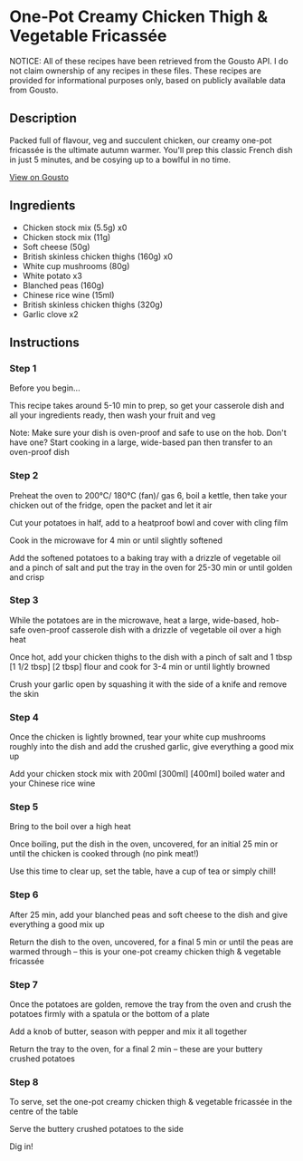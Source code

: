 # One-Pot Creamy Chicken Thigh & Vegetable Fricassée

NOTICE: All of these recipes have been retrieved from the Gousto API. I do not claim ownership of any recipes in these files. These recipes are provided for informational purposes only, based on publicly available data from Gousto.

## Description

Packed full of flavour, veg and succulent chicken, our creamy one-pot fricassée is the ultimate autumn warmer. You'll prep this classic French dish in just 5 minutes, and be cosying up to a bowlful in no time. 

[View on Gousto](https://www.gousto.co.uk/recipes/cookbook/one-pot-creamy-chicken-vegetable-fricassee)

## Ingredients

- Chicken stock mix (5.5g) x0
- Chicken stock mix (11g)
- Soft cheese (50g)
- British skinless chicken thighs (160g) x0
- White cup mushrooms (80g)
- White potato x3
- Blanched peas (160g)
- Chinese rice wine (15ml)
- British skinless chicken thighs (320g)
- Garlic clove x2

## Instructions


### Step 1

Before you begin...

This recipe takes around 5-10 min to prep, so get your casserole dish and all your ingredients ready, then wash your fruit and veg

Note: Make sure your dish is oven-proof and safe to use on the hob. Don't have one? Start cooking in a large, wide-based pan then transfer to an oven-proof dish


### Step 2

Preheat the oven to 200°C/ 180°C (fan)/ gas 6, boil a kettle, then take your chicken out of the fridge, open the packet and let it air

Cut your potatoes in half, add to a heatproof bowl and cover with cling film

Cook in the microwave for 4 min or until slightly softened

Add the softened potatoes to a baking tray with a drizzle of vegetable oil and a pinch of salt and put the tray in the oven for 25-30 min or until golden and crisp


### Step 3

While the potatoes are in the microwave, heat a large, wide-based, hob-safe oven-proof casserole dish with a drizzle of vegetable oil over a high heat

Once hot, add your chicken thighs to the dish with a pinch of salt and 1 tbsp<span class="text-purple"> [1 1/2 tbsp]</span> <span class="text-danger">[2 tbsp] </span>flour and cook for 3-4 min or until lightly browned

Crush your garlic open by squashing it with the side of a knife and remove the skin


### Step 4

Once the chicken is lightly browned, tear your white cup mushrooms roughly into the dish and add the crushed garlic, give everything a good mix up

Add your chicken stock mix with 200ml <span class="text-purple">[300ml]</span> <span class="text-danger">[400ml]</span> boiled water and your Chinese rice wine


### Step 5

Bring to the boil over a high heat

Once boiling, put the dish in the oven, uncovered, for an initial 25 min or until the chicken is cooked through (no pink meat!)

Use this time to clear up, set the table, have a cup of tea or simply chill!


### Step 6

After 25 min, add your blanched peas and soft cheese to the dish and give everything a good mix up

Return the dish to the oven, uncovered, for a final 5 min or until the peas are warmed through – this is your one-pot creamy chicken thigh & vegetable fricassée


### Step 7

Once the potatoes are golden, remove the tray from the oven and crush the potatoes firmly with a spatula or the bottom of a plate

Add a knob of butter, season with pepper and mix it all together

Return the tray to the oven, for a final 2 min – these are your buttery crushed potatoes

### Step 8

To serve, set the one-pot creamy chicken thigh & vegetable fricassée in the centre of the table

Serve the buttery crushed potatoes to the side

Dig in!

